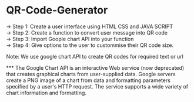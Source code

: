 # QR-Code-Generator

-> Step 1: Create a user interface using HTML CSS and JAVA SCRIPT                                                        
-> Step 2: Create a function to convert user message into QR code              
-> Step 3: Import Goople chart API into your function                                      
-> Step 4: Give options to the user to custommise their QR code size.

Note: We use google chart API to create QR codes for required text or url

*** The Google Chart API is an interactive Web service (now deprecated) that creates graphical charts 
from user-supplied data. Google servers create a PNG image of a chart from data and formatting parameters 
specified by a user's HTTP request. The service supports a wide variety of chart information and formatting.
